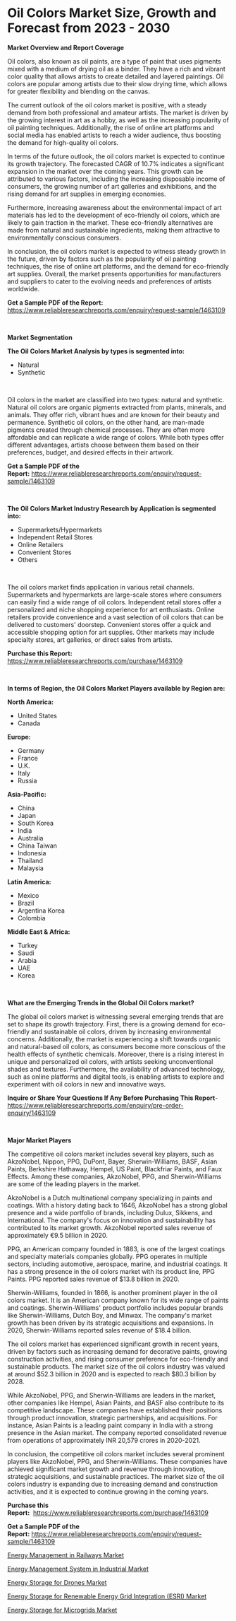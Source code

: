 <p><h1>Oil Colors Market Size, Growth and Forecast from 2023 - 2030</h1></p><p><strong>Market Overview and Report Coverage</strong></p>
<p><p>Oil colors, also known as oil paints, are a type of paint that uses pigments mixed with a medium of drying oil as a binder. They have a rich and vibrant color quality that allows artists to create detailed and layered paintings. Oil colors are popular among artists due to their slow drying time, which allows for greater flexibility and blending on the canvas.</p><p>The current outlook of the oil colors market is positive, with a steady demand from both professional and amateur artists. The market is driven by the growing interest in art as a hobby, as well as the increasing popularity of oil painting techniques. Additionally, the rise of online art platforms and social media has enabled artists to reach a wider audience, thus boosting the demand for high-quality oil colors.</p><p>In terms of the future outlook, the oil colors market is expected to continue its growth trajectory. The forecasted CAGR of 10.7% indicates a significant expansion in the market over the coming years. This growth can be attributed to various factors, including the increasing disposable income of consumers, the growing number of art galleries and exhibitions, and the rising demand for art supplies in emerging economies.</p><p>Furthermore, increasing awareness about the environmental impact of art materials has led to the development of eco-friendly oil colors, which are likely to gain traction in the market. These eco-friendly alternatives are made from natural and sustainable ingredients, making them attractive to environmentally conscious consumers.</p><p>In conclusion, the oil colors market is expected to witness steady growth in the future, driven by factors such as the popularity of oil painting techniques, the rise of online art platforms, and the demand for eco-friendly art supplies. Overall, the market presents opportunities for manufacturers and suppliers to cater to the evolving needs and preferences of artists worldwide.</p></p>
<p><strong>Get a Sample PDF of the Report:</strong> <a href="https://www.reliableresearchreports.com/enquiry/request-sample/1463109">https://www.reliableresearchreports.com/enquiry/request-sample/1463109</a></p>
<p>&nbsp;</p>
<p><strong>Market Segmentation</strong></p>
<p><strong>The Oil Colors Market Analysis by types is segmented into:</strong></p>
<p><ul><li>Natural</li><li>Synthetic</li></ul></p>
<p>&nbsp;</p>
<p><p>Oil colors in the market are classified into two types: natural and synthetic. Natural oil colors are organic pigments extracted from plants, minerals, and animals. They offer rich, vibrant hues and are known for their beauty and permanence. Synthetic oil colors, on the other hand, are man-made pigments created through chemical processes. They are often more affordable and can replicate a wide range of colors. While both types offer different advantages, artists choose between them based on their preferences, budget, and desired effects in their artwork.</p></p>
<p><strong>Get a Sample PDF of the Report:</strong>&nbsp;<a href="https://www.reliableresearchreports.com/enquiry/request-sample/1463109">https://www.reliableresearchreports.com/enquiry/request-sample/1463109</a></p>
<p>&nbsp;</p>
<p><strong>The Oil Colors Market Industry Research by Application is segmented into:</strong></p>
<p><ul><li>Supermarkets/Hypermarkets</li><li>Independent Retail Stores</li><li>Online Retailers</li><li>Convenient Stores</li><li>Others</li></ul></p>
<p>&nbsp;</p>
<p><p>The oil colors market finds application in various retail channels. Supermarkets and hypermarkets are large-scale stores where consumers can easily find a wide range of oil colors. Independent retail stores offer a personalized and niche shopping experience for art enthusiasts. Online retailers provide convenience and a vast selection of oil colors that can be delivered to customers' doorstep. Convenient stores offer a quick and accessible shopping option for art supplies. Other markets may include specialty stores, art galleries, or direct sales from artists.</p></p>
<p><strong>Purchase this Report:</strong>&nbsp; <a href="https://www.reliableresearchreports.com/purchase/1463109">https://www.reliableresearchreports.com/purchase/1463109</a></p>
<p>&nbsp;</p>
<p><strong>In terms of Region, the Oil Colors Market Players available by Region are:</strong></p>
<p>
    <p> <strong> North America: </strong>
        <ul>
            <li>United States</li>
            <li>Canada</li>
        </ul>
        </p> 
    <p> <strong> Europe: </strong>
        <ul>
            <li>Germany</li>
            <li>France</li>
            <li>U.K.</li>
            <li>Italy</li>
            <li>Russia</li>
        </ul>
        </p> 
    <p> <strong> Asia-Pacific: </strong>
        <ul>
            <li>China</li>
            <li>Japan</li>
            <li>South Korea</li>
            <li>India</li>
            <li>Australia</li>
            <li>China Taiwan</li>
            <li>Indonesia</li>
            <li>Thailand</li>
            <li>Malaysia</li>
        </ul>
        </p> 
    <p> <strong> Latin America: </strong>
        <ul>
            <li>Mexico</li>
            <li>Brazil</li>
            <li>Argentina Korea</li>
            <li>Colombia</li>
        </ul>
        </p> 
    <p> <strong> Middle East & Africa: </strong>
        <ul>
            <li>Turkey</li>
            <li>Saudi</li>
            <li>Arabia</li>
            <li>UAE</li>
            <li>Korea</li>
        </ul>
    </p>
    </p>
<p>&nbsp;</p>
<p><strong>What are the Emerging Trends in the Global Oil Colors market?</strong></p>
<p><p>The global oil colors market is witnessing several emerging trends that are set to shape its growth trajectory. First, there is a growing demand for eco-friendly and sustainable oil colors, driven by increasing environmental concerns. Additionally, the market is experiencing a shift towards organic and natural-based oil colors, as consumers become more conscious of the health effects of synthetic chemicals. Moreover, there is a rising interest in unique and personalized oil colors, with artists seeking unconventional shades and textures. Furthermore, the availability of advanced technology, such as online platforms and digital tools, is enabling artists to explore and experiment with oil colors in new and innovative ways.</p></p>
<p><strong>Inquire or Share Your Questions If Any Before Purchasing This Report</strong>- <a href="https://www.reliableresearchreports.com/enquiry/pre-order-enquiry/1463109">https://www.reliableresearchreports.com/enquiry/pre-order-enquiry/1463109</a></p>
<p>&nbsp;</p>
<p><strong>Major Market Players</strong></p>
<p><p>The competitive oil colors market includes several key players, such as AkzoNobel, Nippon, PPG, DuPont, Bayer, Sherwin-Williams, BASF, Asian Paints, Berkshire Hathaway, Hempel, US Paint, Blackfriar Paints, and Faux Effects. Among these companies, AkzoNobel, PPG, and Sherwin-Williams are some of the leading players in the market.</p><p>AkzoNobel is a Dutch multinational company specializing in paints and coatings. With a history dating back to 1646, AkzoNobel has a strong global presence and a wide portfolio of brands, including Dulux, Sikkens, and International. The company's focus on innovation and sustainability has contributed to its market growth. AkzoNobel reported sales revenue of approximately €9.5 billion in 2020.</p><p>PPG, an American company founded in 1883, is one of the largest coatings and specialty materials companies globally. PPG operates in multiple sectors, including automotive, aerospace, marine, and industrial coatings. It has a strong presence in the oil colors market with its product line, PPG Paints. PPG reported sales revenue of $13.8 billion in 2020.</p><p>Sherwin-Williams, founded in 1866, is another prominent player in the oil colors market. It is an American company known for its wide range of paints and coatings. Sherwin-Williams' product portfolio includes popular brands like Sherwin-Williams, Dutch Boy, and Minwax. The company's market growth has been driven by its strategic acquisitions and expansions. In 2020, Sherwin-Williams reported sales revenue of $18.4 billion.</p><p>The oil colors market has experienced significant growth in recent years, driven by factors such as increasing demand for decorative paints, growing construction activities, and rising consumer preference for eco-friendly and sustainable products. The market size of the oil colors industry was valued at around $52.3 billion in 2020 and is expected to reach $80.3 billion by 2028.</p><p>While AkzoNobel, PPG, and Sherwin-Williams are leaders in the market, other companies like Hempel, Asian Paints, and BASF also contribute to its competitive landscape. These companies have established their positions through product innovation, strategic partnerships, and acquisitions. For instance, Asian Paints is a leading paint company in India with a strong presence in the Asian market. The company reported consolidated revenue from operations of approximately INR 20,579 crores in 2020-2021.</p><p>In conclusion, the competitive oil colors market includes several prominent players like AkzoNobel, PPG, and Sherwin-Williams. These companies have achieved significant market growth and revenue through innovation, strategic acquisitions, and sustainable practices. The market size of the oil colors industry is expanding due to increasing demand and construction activities, and it is expected to continue growing in the coming years.</p></p>
<p><strong>Purchase this Report:</strong>&nbsp;&nbsp;<a href="https://www.reliableresearchreports.com/purchase/1463109">https://www.reliableresearchreports.com/purchase/1463109</a></p>
<p></p>
<p><strong>Get a Sample PDF of the Report:</strong>&nbsp;<a href="https://www.reliableresearchreports.com/enquiry/request-sample/1463109">https://www.reliableresearchreports.com/enquiry/request-sample/1463109</a></p>
<p><p><a href="https://medium.com/@scanw41036/energy-management-in-railways-market-trends-and-market-analysis-forecasted-for-period-2023-2030-090d3f676d20">Energy Management in Railways Market</a></p><p><a href="https://medium.com/@malcomw102036/energy-management-system-in-industrial-market-share-evolution-and-market-growth-trends-2023-2030-c072701bd74c">Energy Management System in Industrial Market</a></p><p><a href="https://medium.com/@peterm12562/energy-storage-for-drones-nbsp-market-focuses-on-market-share-size-and-projected-forecast-till-317c2256e0f6">Energy Storage for Drones Market</a></p><p><a href="https://medium.com/@jaremington56468/energy-storage-for-renewable-energy-grid-integration-esri-market-competitive-analysis-market-b01fdb94a2fd">Energy Storage for Renewable Energy Grid Integration (ESRI) Market</a></p><p><a href="https://medium.com/@damorgan64868/energy-storage-for-microgrids-market-analysis-its-cagr-market-segmentation-and-global-industry-ea9548ba1f66">Energy Storage for Microgrids Market</a></p></p>